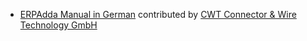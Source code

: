 - [ERPAdda Manual in German](http://erpadda.com/docs/user/manual/de/) contributed by [CWT Connector & Wire Technology GmbH](http://www.cwt-assembly.com/)
